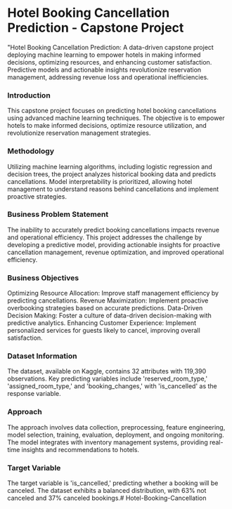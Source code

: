 # Hotel Booking Cancellation Prediction - Capstone Project
"Hotel Booking Cancellation Prediction: A data-driven capstone project deploying machine learning to empower hotels in making informed decisions, optimizing resources, and enhancing customer satisfaction. Predictive models and actionable insights revolutionize reservation management, addressing revenue loss and operational inefficiencies.

### Introduction
This capstone project focuses on predicting hotel booking cancellations using advanced machine learning techniques. The objective is to empower hotels to make informed decisions, optimize resource utilization, and revolutionize reservation management strategies.

### Methodology
Utilizing machine learning algorithms, including logistic regression and decision trees, the project analyzes historical booking data and predicts cancellations. Model interpretability is prioritized, allowing hotel management to understand reasons behind cancellations and implement proactive strategies.

### Business Problem Statement
The inability to accurately predict booking cancellations impacts revenue and operational efficiency. This project addresses the challenge by developing a predictive model, providing actionable insights for proactive cancellation management, revenue optimization, and improved operational efficiency.

### Business Objectives
Optimizing Resource Allocation: Improve staff management efficiency by predicting cancellations. Revenue Maximization: Implement proactive overbooking strategies based on accurate predictions. Data-Driven Decision Making: Foster a culture of data-driven decision-making with predictive analytics. Enhancing Customer Experience: Implement personalized services for guests likely to cancel, improving overall satisfaction.

### Dataset Information
The dataset, available on Kaggle, contains 32 attributes with 119,390 observations. Key predicting variables include 'reserved_room_type,' 'assigned_room_type,' and 'booking_changes,' with 'is_cancelled' as the response variable.

### Approach
The approach involves data collection, preprocessing, feature engineering, model selection, training, evaluation, deployment, and ongoing monitoring. The model integrates with inventory management systems, providing real-time insights and recommendations to hotels.

### Target Variable
The target variable is 'is_cancelled,' predicting whether a booking will be canceled. The dataset exhibits a balanced distribution, with 63% not canceled and 37% canceled bookings.# Hotel-Booking-Cancellation

